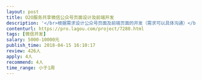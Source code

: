 ```yaml
---                
layout: post       
title: O2O服务共享微信公众号页面设计及前端开发           
description: '</br>根据需求设计公众号页面及前端页面的开发（需求可以具体沟通）</br>要求具有前瞻性思维，突破性思维，跨界思维。具有开拓创新精神，为人真诚可靠。</br>能够长期合作或者共同发展。</br>详情需要电话或者微信沟通</br>'     
contenturl: https://pro.lagou.com/project/7280.html      
tags: [微信开发]            
salary: 5000-10000元          
publish_time: 2018-04-15 16:10:17         
review: 426人                   
apply: 4人                   
recommend: 4人                   
time_range: 小于1周              
---                 
```

